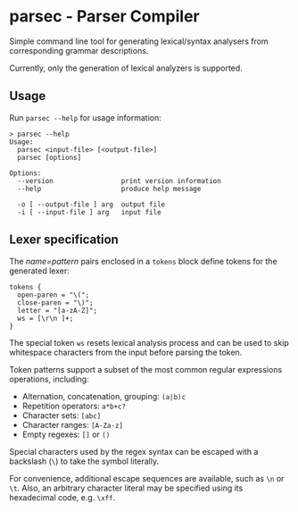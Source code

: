 # parsec - Parser Compiler

Simple command line tool for generating lexical/syntax analysers from corresponding grammar descriptions.

Currently, only the generation of lexical analyzers is supported.

## Usage

Run `parsec --help` for usage information:

```console
> parsec --help
Usage:
  parsec <input-file> [<output-file>]
  parsec [options]

Options:
  --version                 print version information
  --help                    produce help message

  -o [ --output-file ] arg  output file
  -i [ --input-file ] arg   input file
```

## Lexer specification

The *name=pattern* pairs enclosed in a `tokens` block define tokens for the generated lexer:

```
tokens {
  open-paren = "\(";
  close-paren = "\)";
  letter = "[a-zA-Z]";
  ws = [\r\n ]+;
}
```

The special token `ws` resets lexical analysis process and can be used to skip whitespace characters from the input before parsing the token.

Token patterns support a subset of the most common regular expressions operations, including:
 - Alternation, concatenation, grouping: `(a|b)c`
 - Repetition operators: `a*b+c?`
 - Character sets: `[abc]`
 - Character ranges: `[A-Za-z]`
 - Empty regexes: `[]` or `()`

Special characters used by the regex syntax can be escaped with a backslash (`\`) to take the symbol literally.

For convenience, additional escape sequences are available, such as `\n` or `\t`.
Also, an arbitrary character literal may be specified using its hexadecimal code, e.g. `\xff`.
